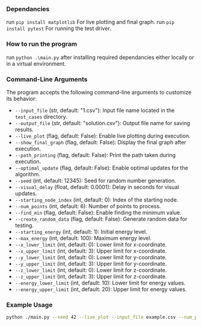 ### Dependancies 
run `pip install matplotlib` For live plotting and final graph.
run `pip install pytest` For running the test driver.

### How to run the program
run `python .\main.py` after installing required dependancies either locally or in a virtual environment.

### Command-Line Arguments
The program accepts the following command-line arguments to customize its behavior:

- `--input_file` (str, default: "1.csv"): Input file name located in the `test_cases` directory.
- `--output_file` (str, default: "solution.csv"): Output file name for saving results.
- `--live_plot` (flag, default: False): Enable live plotting during execution.
- `--show_final_graph` (flag, default: False): Display the final graph after execution.
- `--path_printing` (flag, default: False): Print the path taken during execution.
- `--optimal_update` (flag, default: False): Enable optimal updates for the algorithm.
- `--seed` (int, default: 12345): Seed for random number generation.
- `--visual_delay` (float, default: 0.0001): Delay in seconds for visual updates.
- `--starting_node_index` (int, default: 0): Index of the starting node.
- `--num_points` (int, default: 6): Number of points to process.
- `--find_min` (flag, default: False): Enable finding the minimum value.
- `--create_random_data` (flag, default: False): Generate random data for testing.
- `--starting_energy` (int, default: 1): Initial energy level.
- `--max_energy` (int, default: 100): Maximum energy level.
- `--x_lower_limit` (int, default: 0): Lower limit for x-coordinate.
- `--x_upper_limit` (int, default: 3): Upper limit for x-coordinate.
- `--y_lower_limit` (int, default: 0): Lower limit for y-coordinate.
- `--y_upper_limit` (int, default: 3): Upper limit for y-coordinate.
- `--z_lower_limit` (int, default: 0): Lower limit for z-coordinate.
- `--z_upper_limit` (int, default: 3): Upper limit for z-coordinate.
- `--energy_lower_limit` (int, default: 10): Lower limit for energy values.
- `--energy_upper_limit` (int, default: 20): Upper limit for energy values.

### Example Usage
```bash
python ./main.py --seed 42 --live_plot --input_file example.csv --num_points 10
```




